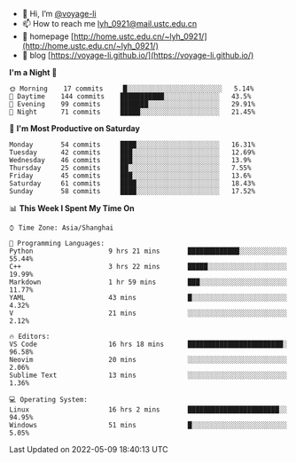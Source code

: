 - 👋 Hi, I’m [@voyage-li](https://github.com/voyage-li/)
- 📫 How to reach me [lyh_0921@mail.ustc.edu.cn](mailto:lyh_0921@mail.ustc.edu.cn)
- 👯 homepage [http://home.ustc.edu.cn/~lyh_0921/](http://home.ustc.edu.cn/~lyh_0921/)
- 🥤 blog [https://voyage-li.github.io/](https://voyage-li.github.io/)

<!--START_SECTION:waka-->
**I'm a Night 🦉** 

```text
🌞 Morning    17 commits     █░░░░░░░░░░░░░░░░░░░░░░░░   5.14% 
🌆 Daytime    144 commits    ███████████░░░░░░░░░░░░░░   43.5% 
🌃 Evening    99 commits     ███████░░░░░░░░░░░░░░░░░░   29.91% 
🌙 Night      71 commits     █████░░░░░░░░░░░░░░░░░░░░   21.45%

```
📅 **I'm Most Productive on Saturday** 

```text
Monday       54 commits     ████░░░░░░░░░░░░░░░░░░░░░   16.31% 
Tuesday      42 commits     ███░░░░░░░░░░░░░░░░░░░░░░   12.69% 
Wednesday    46 commits     ███░░░░░░░░░░░░░░░░░░░░░░   13.9% 
Thursday     25 commits     ██░░░░░░░░░░░░░░░░░░░░░░░   7.55% 
Friday       45 commits     ███░░░░░░░░░░░░░░░░░░░░░░   13.6% 
Saturday     61 commits     ████░░░░░░░░░░░░░░░░░░░░░   18.43% 
Sunday       58 commits     ████░░░░░░░░░░░░░░░░░░░░░   17.52%

```


📊 **This Week I Spent My Time On** 

```text
⌚︎ Time Zone: Asia/Shanghai

💬 Programming Languages: 
Python                   9 hrs 21 mins       █████████████░░░░░░░░░░░░   55.44% 
C++                      3 hrs 22 mins       █████░░░░░░░░░░░░░░░░░░░░   19.99% 
Markdown                 1 hr 59 mins        ███░░░░░░░░░░░░░░░░░░░░░░   11.77% 
YAML                     43 mins             █░░░░░░░░░░░░░░░░░░░░░░░░   4.32% 
V                        21 mins             ░░░░░░░░░░░░░░░░░░░░░░░░░   2.12%

🔥 Editors: 
VS Code                  16 hrs 18 mins      ████████████████████████░   96.58% 
Neovim                   20 mins             ░░░░░░░░░░░░░░░░░░░░░░░░░   2.06% 
Sublime Text             13 mins             ░░░░░░░░░░░░░░░░░░░░░░░░░   1.36%

💻 Operating System: 
Linux                    16 hrs 2 mins       ███████████████████████░░   94.95% 
Windows                  51 mins             █░░░░░░░░░░░░░░░░░░░░░░░░   5.05%

```


 Last Updated on 2022-05-09 18:40:13 UTC
<!--END_SECTION:waka-->
